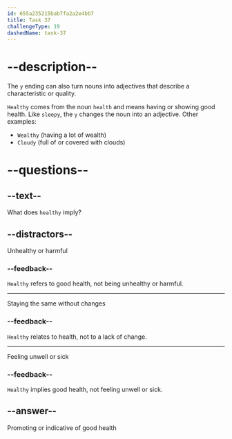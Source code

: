 ```yaml
---
id: 655a235215bab7fa2a2e4bb7
title: Task 37
challengeType: 19
dashedName: task-37
---
```

# --description--

The `y` ending can also turn nouns into adjectives that describe a characteristic or quality.

`Healthy` comes from the noun `health` and means having or showing good health. Like `sleepy`, the `y` changes the noun into an adjective. Other examples:

* `Wealthy` (having a lot of wealth)
* `Cloudy` (full of or covered with clouds)

# --questions--

## --text--

What does `healthy` imply?

## --distractors--

Unhealthy or harmful

### --feedback--

`Healthy` refers to good health, not being unhealthy or harmful.

---

Staying the same without changes

### --feedback--

`Healthy` relates to health, not to a lack of change.

---

Feeling unwell or sick

### --feedback--

`Healthy` implies good health, not feeling unwell or sick.

## --answer--

Promoting or indicative of good health

